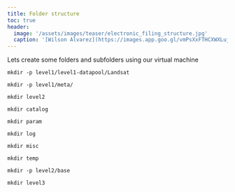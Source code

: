 ```yaml
---
title: Folder structure
toc: true
header:
  image: '/assets/images/teaser/electronic_filing_structure.jpg'
  caption: '[Wilson Alvarez](https://images.app.goo.gl/vmPsXxFTHCXWXLuj8){:target="_blank"}'
---
```


Lets create some folders and subfolders using our virtual machine
```
mkdir -p level1/level1-datapool/Landsat
```
```
mkdir -p level1/meta/
```
```
mkdir level2
```
```
mkdir catalog
```
```
mkdir param
```
```
mkdir log
```
```
mkdir misc
```
```
mkdir temp
```
```
mkdir -p level2/base 
```
```
mkdir level3
```



